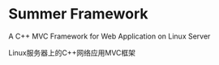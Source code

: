﻿# Summer Framework

A C++ MVC Framework for Web Application on Linux Server

Linux服务器上的C++网络应用MVC框架